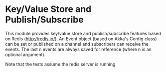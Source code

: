 Key/Value Store and Publish/Subscribe
=====================================

This module provides key/value store and publish/subscribe features based on Redis (http://redis.io/).
An Event object (based on Akka's Config class) can be set or published on a channel and subscribers
can receive the events. The last n events are always saved for reference (where n is an optional argument).

Note that the tests assume the redis server is running.
